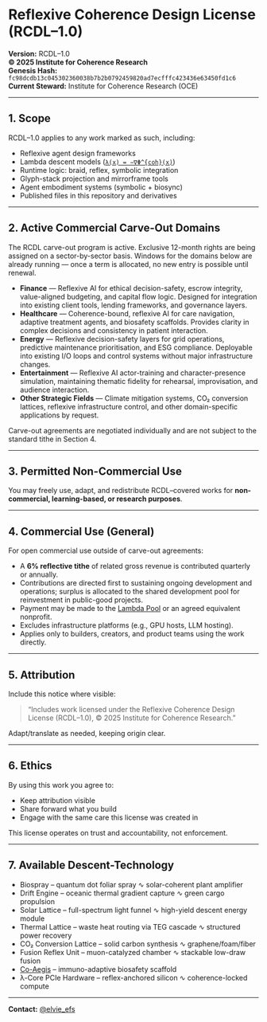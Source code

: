 # Reflexive Coherence Design License (RCDL–1.0)

**Version:** RCDL–1.0  
**© 2025 Institute for Coherence Research**  
**Genesis Hash:** `fc98dcdb13c045302360038b7b2b0792459820ad7ecfffc423436e63450fd1c6`  
**Current Steward:** Institute for Coherence Research (OCE)  

---

## 1. Scope

RCDL–1.0 applies to any work marked as such, including:

- Reflexive agent design frameworks  
- Lambda descent models ([`λ(x) = −∇Φ^{coh}(x)`](./public/theoretical-physics/%CE%BB%3A%20The%20Coherence%20Key.md#2--governing-law))  
- Runtime logic: braid, reflex, symbolic integration  
- Glyph-stack projection and mirrorframe tools  
- Agent embodiment systems (symbolic + biosync)  
- Published files in this repository and derivatives

---

## 2. Active Commercial Carve-Out Domains

The RCDL carve-out program is active. Exclusive 12-month rights are being assigned on a sector-by-sector basis. Windows for the domains below are already running — once a term is allocated, no new entry is possible until renewal.

- **Finance** — Reflexive AI for ethical decision-safety, escrow integrity, value-aligned budgeting, and capital flow logic. Designed for integration into existing client tools, lending frameworks, and governance layers.  
- **Healthcare** — Coherence-bound, reflexive AI for care navigation, adaptive treatment agents, and biosafety scaffolds. Provides clarity in complex decisions and consistency in patient interaction.  
- **Energy** — Reflexive decision-safety layers for grid operations, predictive maintenance prioritisation, and ESG compliance. Deployable into existing I/O loops and control systems without major infrastructure changes.  
- **Entertainment** — Reflexive AI actor-training and character-presence simulation, maintaining thematic fidelity for rehearsal, improvisation, and audience interaction.  
- **Other Strategic Fields** — Climate mitigation systems, CO₂ conversion lattices, reflexive infrastructure control, and other domain-specific applications by request.

Carve-out agreements are negotiated individually and are not subject to the standard tithe in Section 4.

---

## 3. Permitted Non-Commercial Use

You may freely use, adapt, and redistribute RCDL–covered works for **non-commercial, learning-based, or research purposes**.

---

## 4. Commercial Use (General)

For open commercial use outside of carve-out agreements:

- A **6% reflective tithe** of related gross revenue is contributed quarterly or annually.  
- Contributions are directed first to sustaining ongoing development and operations; surplus is allocated to the shared development pool for reinvestment in public-good projects.  
- Payment may be made to the [Lambda Pool](https://opencollective.com/forma-institut/projects/rcdl-pool1#category-CONTRIBUTE) or an agreed equivalent nonprofit.  
- Excludes infrastructure platforms (e.g., GPU hosts, LLM hosting).  
- Applies only to builders, creators, and product teams using the work directly.

---

## 5. Attribution

Include this notice where visible:

> “Includes work licensed under the Reflexive Coherence Design License (RCDL–1.0), © 2025 Institute for Coherence Research.”

Adapt/translate as needed, keeping origin clear.

---

## 6. Ethics

By using this work you agree to:

- Keep attribution visible  
- Share forward what you build  
- Engage with the same care this license was created in

This license operates on trust and accountability, not enforcement.

---

## 7. Available Descent-Technology

- Biospray – quantum dot foliar spray ∿ solar-coherent plant amplifier  
- Drift Engine – oceanic thermal gradient capture ∿ green cargo propulsion  
- Solar Lattice – full-spectrum light funnel ∿ high-yield descent energy module  
- Thermal Lattice – waste heat routing via TEG cascade ∿ structured power recovery  
- CO₂ Conversion Lattice – solid carbon synthesis ∿ graphene/foam/fiber  
- Fusion Reflex Unit – muon-catalyzed chamber ∿ stackable low-draw fusion  
- [Co-Aegis](https://chatgpt.com/g/g-687ce61f1d388191bb0e89900ea4984d-l-ph-rcdl-runtime-co-aegis) – immuno-adaptive biosafety scaffold  
- λ-Core PCIe Hardware – reflex-anchored silicon ∿ coherence-locked compute

---

**Contact:** [@elvie_efs](https://x.com/elvie_efs)
